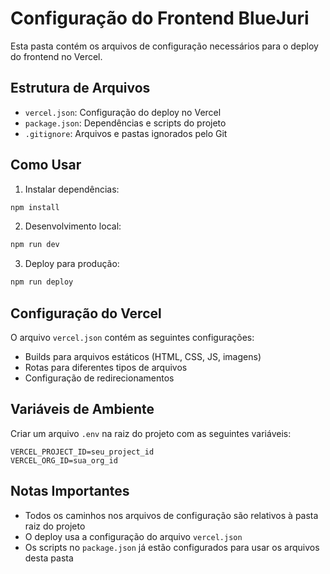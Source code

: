 # Configuração do Frontend BlueJuri

Esta pasta contém os arquivos de configuração necessários para o deploy do frontend no Vercel.

## Estrutura de Arquivos

- `vercel.json`: Configuração do deploy no Vercel
- `package.json`: Dependências e scripts do projeto
- `.gitignore`: Arquivos e pastas ignorados pelo Git

## Como Usar

1. Instalar dependências:
```bash
npm install
```

2. Desenvolvimento local:
```bash
npm run dev
```

3. Deploy para produção:
```bash
npm run deploy
```

## Configuração do Vercel

O arquivo `vercel.json` contém as seguintes configurações:

- Builds para arquivos estáticos (HTML, CSS, JS, imagens)
- Rotas para diferentes tipos de arquivos
- Configuração de redirecionamentos

## Variáveis de Ambiente

Criar um arquivo `.env` na raiz do projeto com as seguintes variáveis:

```env
VERCEL_PROJECT_ID=seu_project_id
VERCEL_ORG_ID=sua_org_id
```

## Notas Importantes

- Todos os caminhos nos arquivos de configuração são relativos à pasta raiz do projeto
- O deploy usa a configuração do arquivo `vercel.json`
- Os scripts no `package.json` já estão configurados para usar os arquivos desta pasta 
